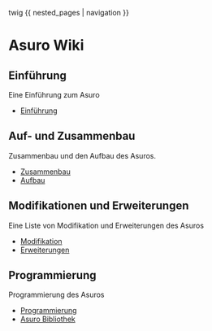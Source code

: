 twig {{ nested_pages | navigation }}

# Asuro Wiki

## Einführung

Eine Einführung zum Asuro
  * [Einführung](%base_url%?pages/index)


## Auf- und Zusammenbau

Zusammenbau und den Aufbau des Asuros.
  * [Zusammenbau](%base_url%?pages/zusammenbau)
  * [Aufbau](%base_url%?pages/aufbau)


## Modifikationen und Erweiterungen

Eine Liste von Modifikation und Erweiterungen des Asuros
  * [Modifikation](%base_url%?pages/modifikationen)
  * [Erweiterungen](%base_url%?pages/erweiterungen)


## Programmierung

Programmierung des Asuros
  * [Programmierung](%base_url%?pages/programmierung)
  * [Asuro Bibliothek](%base_url%?pages/bibliothek)


